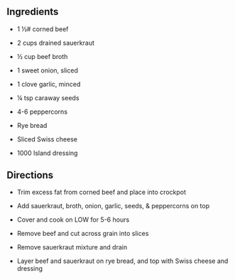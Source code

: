 # 

## Ingredients

- 1 ½# corned beef

- 2 cups drained sauerkraut

- ½ cup beef broth

- 1 sweet onion, sliced

- 1 clove garlic, minced

- ¼ tsp caraway seeds

- 4-6 peppercorns

- Rye bread

- Sliced Swiss cheese

- 1000 Island dressing

## Directions

- Trim excess fat from corned beef and place into crockpot

- Add sauerkraut, broth, onion, garlic, seeds, & peppercorns on top

- Cover and cook on LOW for 5-6 hours

- Remove beef and cut across grain into slices

- Remove sauerkraut mixture and drain

- Layer beef and sauerkraut on rye bread, and top with Swiss cheese
    and dressing
